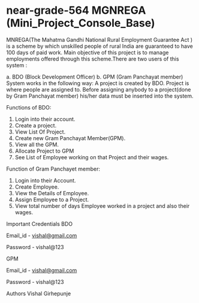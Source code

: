 # near-grade-564   MGNREGA (Mini_Project_Console_Base)
MNREGA(The Mahatma Gandhi National Rural Employment Guarantee Act ) is a scheme by which unskilled people of rural India are guaranteed to have 100 days of paid work. Main objective of this project is to manage employments offered through this scheme.There are two users of this system : 

 a. BDO (Block Development Officer) 
 b. GPM (Gram Panchayat member)
System works in the following way:
A project is created by BDO. Project is where people are assigned to.
Before assigning anybody to a project(done by Gram Panchayat member) his/her data must be inserted into the system.

Functions of BDO:
1. Login into their account.
2. Create a project.
3. View List Of Project.
4. Create new Gram Panchayat Member(GPM).
5. View all the GPM.
6. Allocate  Project to GPM
7. See List of Employee working on that Project and their wages.


Function of Gram Panchayet member:
1. Login into their Account.
2. Create Employee.
3. View the Details of Employee.
4. Assign Employee to a Project.
5. View total number of days Employee worked in a project and also their wages.


Important Credentials
BDO

Email_id - vishal@gmail.com

Password - vishal@123

GPM

Email_id - vishal@gmail.com

Password - vishal@123

Authors
Vishal Girhepunje
